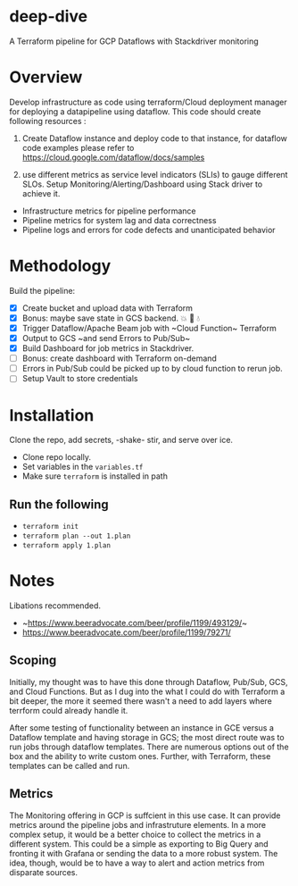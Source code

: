 # deep-dive
A Terraform pipeline for GCP Dataflows with Stackdriver monitoring

# Overview
Develop infrastructure as code using terraform/Cloud deployment manager for deploying a datapipeline using dataflow. This code should create following resources :

1) Create Dataflow instance and deploy code to that instance, for dataflow code examples please refer to https://cloud.google.com/dataflow/docs/samples

2) use different metrics as service level indicators (SLIs) to gauge different SLOs. Setup Monitoring/Alerting/Dashboard using Stack driver to achieve it.
- Infrastructure metrics for pipeline performance
- Pipeline metrics for system lag and data correctness
- Pipeline logs and errors for code defects and unanticipated behavior

# Methodology
Build the pipeline:
- [x] Create bucket and upload data with Terraform
- [x] Bonus: maybe save state in GCS backend. :boom: :microphone: :droplet:
- [x] Trigger Dataflow/Apache Beam job with ~Cloud Function~ Terraform
- [x] Output to GCS ~and send Errors to Pub/Sub~
- [x] Build Dashboard for job metrics in Stackdriver.
- [ ] Bonus: create dashboard with Terraform on-demand
- [ ] Errors in Pub/Sub could be picked up to by cloud function to rerun job.
- [ ] Setup Vault to store credentials

# Installation
Clone the repo, add secrets, -shake- stir, and serve over ice.
- Clone repo locally.
- Set variables in the `variables.tf`
- Make sure `terraform` is installed in path
## Run the following
- `terraform init`
- `terraform plan --out 1.plan`
- `terraform apply 1.plan`

# Notes
Libations recommended.
- ~https://www.beeradvocate.com/beer/profile/1199/493129/~
- https://www.beeradvocate.com/beer/profile/1199/79271/

## Scoping
Initially, my thought was to have this done through Dataflow, Pub/Sub, GCS, and Cloud Functions. But as I
dug into the what I could do with Terraform a bit deeper, the more it seemed there wasn't a need to add 
layers where terrform could already handle it.

After some testing of functionality between an instance in GCE versus a Dataflow template and having storage in GCS; the most direct route was to run jobs through dataflow templates. There are numerous options out of the box and the ability to write custom ones. Further, with Terraform, these templates can be called and run. 

## Metrics
The Monitoring offering in GCP is suffcient in this use case. It can provide metrics around the pipeline jobs and infrastruture elements. In a more complex setup, it would be a better choice to collect the metrics in a different system. This could be a simple as exporting to Big Query and fronting it with Grafana or sending the data to a more robust system. The idea, though, would be to have a way to alert and action metrics from disparate sources. 
